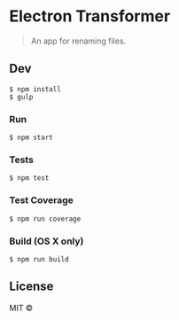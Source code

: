 # Electron Transformer

> An app for renaming files.


## Dev

```
$ npm install
$ gulp
```

### Run

```
$ npm start
```

### Tests

```
$ npm test
```

### Test Coverage

```
$ npm run coverage
```

### Build (OS X only)

```
$ npm run build
```

## License

MIT © [](http://paulgrock.com)

